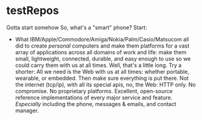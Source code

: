 # testRepos
Gotta start somehow
So, what's a "smart" phone? Start:
- What IBM/Apple/Commodore/Amiga/Nokia/Palm/Casio/Matsucom all did to create *personal* computers and make them platforms for a vast array of applications across all domains of work and life: make them small, lightweight, connected, durable, and easy enough to use so we could carry them with us at all times.
Well, that's a little long.  Try a shorter: All we need is the Web with us at all times: whether portable, wearable, or embedded. Then make sure everything is put there.  Not the internet (tcp/ip), with all its special apis, no, the Web: HTTP only.  No compromise.  No proprietary platforms.  Excellent, open-source reference implementations of every major service and feature. *Especially* including the phone, messages & emails, and contact manager.

